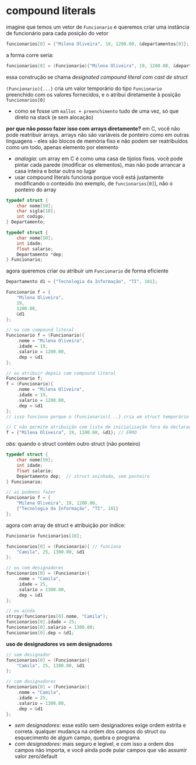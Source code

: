 # compound literals

imagine que temos um vetor de `Funcionario`  e queremos criar uma instância de funcionário para cada posição do vetor
```c
funcionarios[0] = {"Milena Oliveira", 19, 1200.00, &departamentos[0]}; // ERRO!
```

a forma corre seria:
```c
funcionarios[0] = (Funcionario){"Milena Oliveira", 19, 1200.00, &departamentos[0]}; 
```
essa construção se chama *designated compound literal com cast de struct*

`(Funcionario){...}` cria um valor temporário do tipo `Funcionario` preenchido com os valores fornecidos, e o atribui diretamente à posição `funcionarios[0]`
* como se fosse um `malloc + preenchimento` tudo de uma vez, só que direto na stack (e sem alocação)

**por que não posso fazer isso com arrays diretamente?**
em C, você não pode reatribuir arrays. arrays não são variáveis de ponteiro como em outras linguagens - eles são blocos de memória fixo e não podem ser reatribuídos como um todo, apenas elemento por elemento
* *analogia*: um array em C é como uma casa de tijolos fixos. você pode pintar cada parede (modificar os elementos), mas não pode arrancar a casa inteira e botar outra no lugar
* usar compound literals funciona porque você está justamente modificando o conteúdo (no exemplo, de `funcionarios[0]`), não o ponteiro do array

```c
typedef struct {
    char nome[50];
    char sigla[10];
    int codigo;
} Departamento;

typedef struct {
    char nome[50];
    int idade;
    float salario;
    Departamento *dep;
} Funcionario;
```
agora queremos criar ou atribuir um `Funcionario` de forma eficiente

```c
Departamento d1 = {"Tecnologia da Informação", "TI", 101};

Funcionario f = {
    "Milena Oliveira", 
    19, 
    1200.00, 
    &d1
};

// ou com compound literal
Funcionario f = (Funcionario){
    .nome = "Milena Oliveira",
    .idade = 19,
    .salario = 1200.00,
    .dep = &d1
};

// ou atribuir depois com compound literal
Funcionario f;
f = (Funcionario){
    .nome = "Milena Oliveira",
    .idade = 19,
    .salario = 1200.00,
    .dep = &d1
};
// isso funciona porque o (Funcionario){...} cria um struct temporário que é copiado para f

// C não permite atribuição com lista de inicialização fora da declaração, só dentro da criação da variável ou via compund literal
f = {"Milena Oliveira", 19, 1200.00, &d1}; // ERRO
```
*obs*: quando o struct contém outro struct (não ponteiro)
```c
typedef struct {
    char nome[50];
    int idade;
    float salario;
    Departamento dep;  // struct aninhada, sem ponteiro
} Funcionario;

// ai podemos fazer
Funcionario f = {
    "Milena Oliveira", 19, 1200.00,
    {"Tecnologia da Informação", "TI", 101}
};
```

agora com array de struct e atribuição por índice:
```c
Funcionario funcionarios[10];

funcionarios[0] = (Funcionario){ // funciona
    "Camila", 25, 1300.00, &d1
};

// ou com designadores
funcionarios[0] = (Funcionario){
    .nome = "Camila",
    .idade = 25,
    .salario = 1300.00,
    .dep = &d1
};

// ou ainda
strcpy(funcionarios[0].nome, "Camila");
funcionarios[0].idade = 25;
funcionarios[0].salario = 1300.00;
funcionarios[0].dep = &d1;
```

**uso de designadores vs sem designadores**
```c
// sem designador
funcionarios[0] = (Funcionario){ 
    "Camila", 25, 1300.00, &d1
};

// com designadores
funcionarios[0] = (Funcionario){
    .nome = "Camila",
    .idade = 25,
    .salario = 1300.00,
    .dep = &d1
};
```
* *sem designadores*: esse estilo sem designadores exige ordem estrita e correta. qualquer mudança na ordem dos campos do struct ou esquecimento de algum campo, quebra o programa
* *com designadores*: mais seguro e legível, e com isso a ordem dos campos não importa, e você ainda pode pular campos que vão assumir valor zero/default

